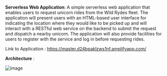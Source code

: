 <strong>Serverless Web Application</strong>:
A simple serverless web application that enables users to request unicorn rides from the Wild Rydes fleet. The application will present users with an HTML-based user interface for indicating the location where they would like to be picked up and will interact with a RESTful web service on the backend to submit the request and dispatch a nearby unicorn. The application will also provide facilities for users to register with the service and log in before requesting rides.

Link to Application : https://master.d24bpaklzws1nf.amplifyapp.com/

<strong>Architecture</strong> :


![image](https://github.com/AmoghArakere/WildRydes/assets/90240269/1806cb89-32b5-442c-bd6c-abea4566d69d)
